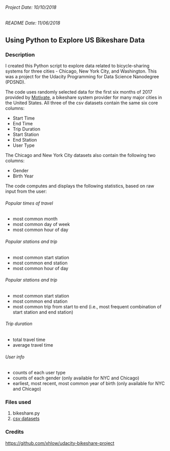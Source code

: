 ###### Project Date: 10/10/2018
###### README Date:  11/06/2018

## **Using Python to Explore US Bikeshare Data**

### Description
I created this Python script to explore data related to bicycle-sharing systems for three cities - Chicago, New York City, and Washington.  This was a project for the Udacity Programming for Data Science Nanodegree (PDSND).

The code uses randomly selected data for the first six months of 2017 provided by [Motivate](https://www.motivateco.com/), a bikeshare system provider for many major cities in the United States.  All three of the csv datasets contain the same six core columns:

* Start Time
* End Time
* Trip Duration
* Start Station
* End Station
* User Type

The Chicago and New York City datasets also contain the following two columns:

* Gender
* Birth Year

The code computes and displays the following statistics, based on raw input from the user:

###### Popular times of travel

* most common month
* most common day of week
* most common hour of day

###### Popular stations and trip

* most common start station
* most common end station
* most common hour of day

###### Popular stations and trip

* most common start station
* most common end station
* most common trip from start to end (i.e., most frequent combination of start station and end station)

###### Trip duration

* total travel time
* average travel time

###### User info

* counts of each user type
* counts of each gender (only available for NYC and Chicago)
* earliest, most recent, most common year of birth (only available for NYC and Chicago)

### Files used
1. bikeshare.py
2. [csv datasets](https://drive.google.com/drive/folders/1IHiVh0hog0Bdnv9xLNWBfIvuLmui9VOz)

### Credits
<https://github.com/xhlow/udacity-bikeshare-project>
